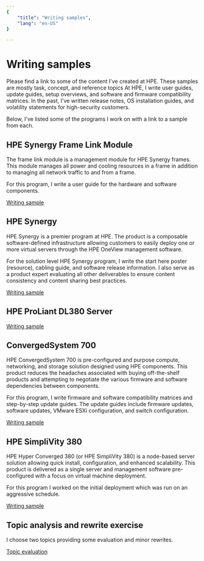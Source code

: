 ```yaml
---
{
    "title": "Writing samples",
    "lang": "en-US"
}

---
```


# Writing samples

Please find a link to some of the content I've created at HPE. These samples are mostly task, concept, and reference topics At HPE, I write user guides, update guides, setup overviews, and software and firmware compatibility matrices. In the past, I've written release notes, OS installation guides, and volatility statements for high-security customers.

Below, I've listed some of the programs I work on with a link to a sample from each.




## HPE Synergy Frame Link Module
The frame link module is a management module for HPE Synergy frames.  This module manages all power and cooling resources in a frame in addition to managing all network traffic to and from a frame.

For this program, I write a user guide for the hardware and software components.

[Writing sample](framelinkmodule.html)




## HPE Synergy

HPE Synergy is a premier program at HPE. The product is a composable software-defined infrastructure allowing customers to easily deploy one or more virtual servers through the HPE OneView management software.

For the solution level HPE Synergy program, I write the start here poster (resource), cabling guide, and software release information. I also serve as a product expert evaluating all other deliverables to ensure content consistency and content sharing best practices.

[Writing sample](synergy.html)



## HPE ProLiant DL380 Server



[Writing sample](HPEProLiantServers.html)




## ConvergedSystem 700

HPE ConvergedSystem 700 is pre-configured and purpose compute, networking, and storage solution designed using HPE components. This product reduces the headaches associated with buying off-the-shelf products and attempting to negotiate the various firmware and software dependencies between components.

For this program, I write firmware and software compatibility matrices and step-by-step update guides. The update guides include firmware updates, software updates, VMware ESXi configuration, and switch configuration.

[Writing sample](cs700.html)




## HPE SimpliVity 380

HPE Hyper Converged 380 (or HPE SimpliVity 380) is a node-based server solution allowing quick install, configuration, and enhanced scalability. This product is delivered as a single server and management software pre-configured with a focus on virtual machine deployment.

For this program I worked on the initial deployment which was run on an aggressive schedule.

[Writing sample](simplivity380.html)




## Topic analysis and rewrite exercise

I choose two topics providing some evaluation and minor rewrites. 

[Topic evaluation](topicevaluation.html)

